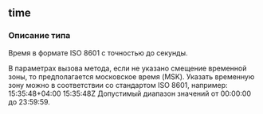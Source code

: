 ## time
### Описание типа
Время в формате ISO 8601 с точностью до секунды.

В параметрах вызова метода, если не указано смещение временной зоны, то предполагается московское время (MSK).
Указать временную зону можно в соответствии со стандартом ISO 8601, например:
15:35:48+04:00
15:35:48Z
Допустимый диапазон значений от 00:00:00 до 23:59:59.
